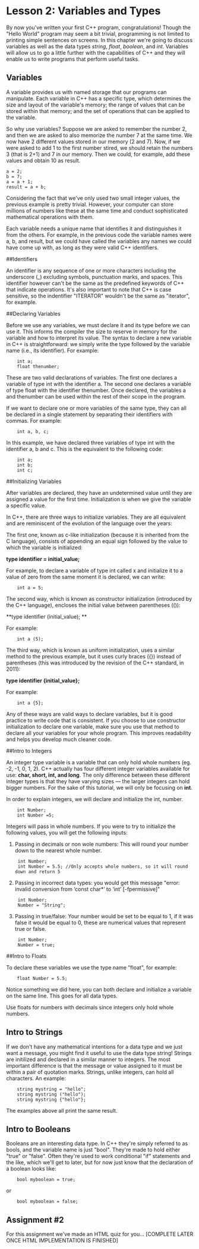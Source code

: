 # Lesson 2: Variables and Types


By now you've written your first C++ program, congratulations! Though the "Hello World" program may seem a bit trivial, programming is not limited to printing simple sentences on screens. In this chapter we're going to discuss variables as well as the data types *string*, *float*, *boolean*, and *int*. Variables will allow us to go a little further with the capabilities of C++ and they will enable us to write programs that perform useful tasks.

## Variables

A variable provides us with named storage that our programs can manipulate. Each variable in C++ has a specific type, which determines the size and layout of the variable's memory; the range of values that can be stored within that memory; and the set of operations that can be applied to the variable.

So why use variables? Suppose we are asked to remember the number 2, and then we are asked to also memorize the number 7 at the same time. We now have 2 different values stored in our memory (2 and 7). Now, if we were asked to add 1 to the first number stired, we should retain the numbers 3 (that is 2+1) and 7 in our memory. Then we could, for example, add these values and obtain 10 as result.

    a = 2;
    b = 7;
    a = a + 1;
    result = a + b;
  
Considering the fact that we've only used two small integer values, the previous example is pretty trivial. However, your computer can store millions of numbers like these at the same time and conduct sophisticated mathematical operations with them.

Each variable needs a unique name that identifies it and distinguishes it from the others. For example, in the previous code the variable names were a, b, and result, but we could have called the variables any names we could have come up with, as long as they were valid C++ identifiers.

##Identifiers

An identifier is any sequence of one or more characters including the underscore (_) excluding symbols, punctuation marks, and spaces. This identifier however can't be the same as the predefined keywords
of C++ that indicate operations.  It's also important to note that C++ is case sensitive, so the indentifier "ITERATOR" wouldn't be the same as "iterator", for example. 

##Declaring Variables

Before we use any variables, we must declare it and its type before we can use it. This informs the compiler the size to reserve in memory for the variable and how to interpret its value. The syntax to declare a new variable in C++ is straightforward: we simply write the type followed by the variable name (i.e., its identifier). For example:

        int a;
        float thenumber;

These are two valid declarations of variables. The first one declares a variable of type int with the identifier a. The second one declares a variable of type float with the identifier thenumber. Once declared, the variables a and thenumber can be used within the rest of their scope in the program.

If we want to declare one or more variables of the same type, they can all be declared in a single statement by separating their identifiers with commas. For example:

        int a, b, c;

In this example, we have declared three variables of type int with the identifier a, b and c. This is the equivalent to the following code:

        int a;
        int b;
        int c;

##Initializing Variables

After variables are declared, they have an undetermined value until they are assigned a value for the first time. Initialization is when we give the variable a specific value.

In C++, there are three ways to initialize variables. They are all equivalent and are reminiscent of the evolution of the language over the years:

The first one, known as c-like initialization (because it is inherited from the C language), consists of appending an equal sign followed by the value to which the variable is initialized:

**type identifier = initial_value;**

For example, to declare a variable of type int called x and initialize it to a value of zero from the same moment it is declared, we can write:

        int a = 5;

The second way, which is known as constructor initialization (introduced by the C++ language), encloses the initial value between parentheses (()):

**type identifier (initial_value); **

For example:

        int a (5);

The third way, which is known as uniform initialization, uses a similar method to the previous example, but it uses curly braces ({}) instead of parentheses (this was introduced by the revision of the C++ standard, in 2011):

**type identifier {initial_value};** 

For example:

        int a {5};

Any of these ways are valid ways to declare variables, but it is good practice to write code that is consistent. If you choose to use constructor initialization to declare one variable, make sure you use that method to declare all your variables for your whole program. This improves readability and helps you develop much cleaner code.

##Intro to Integers

An integer type variable is a variable that can only hold whole numbers (eg. -2, -1, 0, 1, 2). C++ actually has four different integer variables available for use: **char, short, int, and long**. The only difference between these different integer types is that they have varying sizes — the larger integers can hold bigger numbers. For the sake of this tutorial, we will only be focusing on **int**.

In order to explain integers, we will declare and initialize the int, number.

        int Number;
        int Number =5;

Integers will pass in whole numbers. If you were to try to initialize the following values, you will get the following inputs:

1. Passing in decimals or non wole numbers: This will round your number down to the nearest whole number.


        int Number;
        int Number = 5.5; //Only accepts whole numbers, so it will round down and return 5

2. Passing in incorrect data types: you would get this message "error: invalid conversion from ‘const char*’ to ‘int’ [-fpermissive]"


        int Number;
        Number = "String";

3. Passing in true/false: Your number would be set to be equal to 1, if it was false it would be equal to 0, these are numerical values that represent true or false.


        int Number;
        Number = true;	

##Intro to Floats

To declare these variables we use the type name "float", for example:
   
        float Number = 5.5;	

Notice something we did here, you can both declare and initialize a variable on the same line. This goes for all data types.

Use floats for numbers with decimals since integers only hold whole numbers.

## Intro to Strings

If we don't have any mathematical intentions for a data type and we just want a message, you might find it useful to use the data type string!
Strings are initilized and declared in a similar manner to integers. The most important difference is that the message or value assigned to it must be within a pair of quotation marks. Strings, unlike integers, can hold all characters. 
An example:

        string mystring = "hello";
        string mystring ("hello");
        string mystring {"hello"};

The examples above all print the same result.

## Intro to Booleans

Booleans are an interesting data type. In C++ they're simply referred to as bools, and the variable name is just "bool".  They're made to hold either "true" or "false". Often they're used to work conditional "if" statements and the like, which we'll get to later, but for now just know that the declaration of a boolean looks like:

        bool myboolean = true;
or

        bool myboolean = false;

## Assignment #2

For this assignment we've made an HTML quiz for you...
[COMPLETE LATER ONCE HTML IMPLEMENTATION IS FINISHED]
